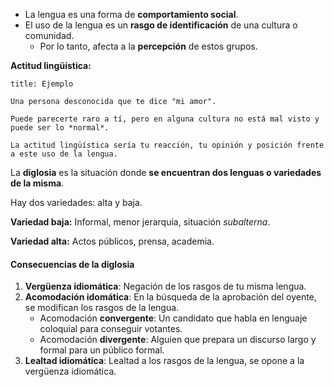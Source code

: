 - La lengua es una forma de **comportamiento social**.
- El uso de la lengua es un **rasgo de identificación** de una cultura o comunidad.
	- Por lo tanto, afecta a la **percepción** de estos grupos.

**Actitud lingüística:** 

```ad-example
title: Ejemplo

Una persona desconocida que te dice "mi amor".

Puede parecerte raro a tí, pero en alguna cultura no está mal visto y puede ser lo *normal*.

La actitud lingüística sería tu reacción, tu opinión y posición frente a este uso de la lengua.

```

La **diglosia** es la situación donde **se encuentran dos lenguas o variedades de la misma**.

Hay dos variedades: alta y baja.

**Variedad baja:** Informal, menor jerarquía, situación *subalterna*.

**Variedad alta:** Actos públicos, prensa, academia.

#### Consecuencias de la diglosia

1. **Vergüenza idiomática**: Negación de los rasgos de tu misma lengua.
2. **Acomodación idomática**: En la búsqueda de la aprobación del oyente, se modifican los rasgos de la lengua.
	- Acomodación **convergente**: Un candidato que habla en lenguaje coloquial para conseguir votantes.
	- Acomodación **divergente**: Alguien que prepara un discurso largo y formal para un público formal.
3. **Lealtad idiomática**: Lealtad a los rasgos de la lengua, se opone a la vergüenza idiomática.
